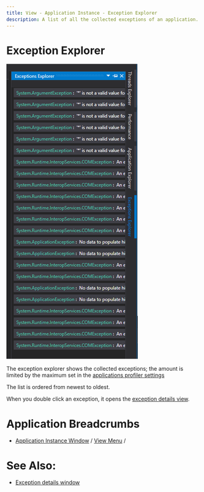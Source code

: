 ```yaml
---
title: View - Application Instance - Exception Explorer
description: A list of all the collected exceptions of an application.
---
```

# Exception Explorer
![assets/img/ApplicationInstanceWindow/AppInstanceExceptionExplorer.png](../../../assets/img/ApplicationInstanceWindow/AppInstanceExceptionExplorer.png)

The exception explorer shows the collected exceptions; the amount is limited by the maximum set in the [applications profiler settings](../ApplicationSettingsWindow.md)

The list is ordered from newest to oldest.

When you double click an exception, it opens the [exception details view](ExceptionDetailsView.md).


# Application Breadcrumbs
- [Application Instance Window](../ApplicationInstanceDockWindow.md) / [View Menu](../ApplicationInstanceDockWindow/MenuBar.md#view-menu) / 

# See Also:
- [Exception details window](ExceptionDetailsView.md)